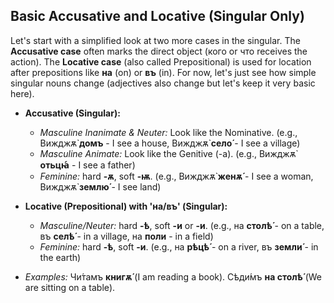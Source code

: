 ## Basic Accusative and Locative (Singular Only)

Let's start with a simplified look at two more cases in the singular. The __Accusative case__ often marks the direct object (кого or что receives the action). The __Locative case__ (also called Prepositional) is used for location after prepositions like __на__ (on) or __въ__ (in). For now, let's just see how simple singular nouns change (adjectives also change but let's keep it very basic here).

*   __Accusative (Singular):__
    
    *   _Masculine Inanimate &amp; Neuter:_ Look like the Nominative. (e.g., Вижджѫ̀ __домъ__ - I see a house, Вижджѫ̀ __село́__ - I see a village)
    *   _Masculine Animate:_ Look like the Genitive (-a). (e.g., Вижджѫ̀ __отьцꙗ́__ - I see a father)
    *   _Feminine:_ hard __-ѫ__, soft __-ѭ__. (e.g., Вижджѫ̀ __женѫ́__ - I see a woman, Вижджѫ̀ __землю́__ - I see land)
    
    
    
*   __Locative (Prepositional) with 'на/въ' (Singular):__
    
    *   _Masculine/Neuter:_ hard __-ѣ__, soft __-и__ or __-и__. (e.g., на __столѣ́__ - on a table, въ __селѣ́__ - in a village, на __поли__ - in a field)
    *   _Feminine:_ hard __-ѣ__, soft __-и__. (e.g., на __рѣцѣ́__ - on a river, въ __земли́__ - in the earth)
    
    
    
*   _Examples:_ Чи́тамъ __книгѫ́__ (I am reading a book). Сѣди́мъ __на столѣ́__ (We are sitting on a table).